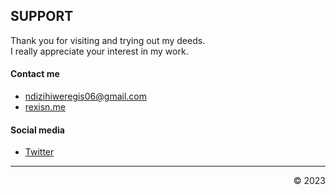 ## SUPPORT
Thank you for visiting and trying out my deeds.  
I really appreciate your interest in my work.


#### Contact me 
 - [ndizihiweregis06@gmail.com](mailto:ndizihiweregis06@gmail.com)
 - [rexisn.me](https://rexisn.me)


#### Social media
- [Twitter](https://twitter.com/ndzhwr)


___
<p align="right">&copy; 2023</p>
